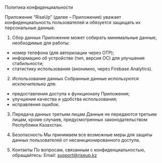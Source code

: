 Политика конфиденциальности

Приложение “RiseUp” (далее – Приложение) уважает конфиденциальность пользователей и обязуется защищать их персональные данные.

1. Сбор данных
Приложение может собирать минимальные данные, необходимые для работы:
- номер телефона (для авторизации через OTP);
- информацию об устройстве (тип, версия ОС) для улучшения стабильности;
- статистику использования (анонимно, через Firebase Analytics).

2. Использование данных
Собранные данные используются исключительно для:
- предоставления доступа к функционалу Приложения;
- улучшения качества и удобства использования;
- исправления ошибок.

3. Передача данных третьим лицам
Данные не передаются третьим лицам, кроме случаев, предусмотренных законодательством Республики Казахстан.

4. Безопасность
Мы принимаем все возможные меры для защиты данных пользователей от несанкционированного доступа.

5. Контакты
По вопросам, связанным с конфиденциальностью, обращайтесь:
Email: support@riseup.kz

